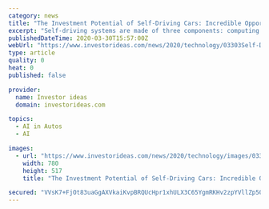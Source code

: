 ```yaml
---
category: news
title: "The Investment Potential of Self-Driving Cars: Incredible Opportunities from the Highly Disruptive Automobile Technology"
excerpt: "Self-driving systems are made of three components: computing hardware, sensors, and software. Their software is based on artificial-intelligence programming that involves complex machine learning algorithms. Some prototypes exist like Tesla's Autopilot system called 'advanced driver assist,\" though it's not autonomous. It's a matter of ..."
publishedDateTime: 2020-03-30T15:57:00Z
webUrl: "https://www.investorideas.com/news/2020/technology/03303Self-Driving-Cars.asp"
type: article
quality: 0
heat: 0
published: false

provider:
  name: Investor ideas
  domain: investorideas.com

topics:
  - AI in Autos
  - AI

images:
  - url: "https://www.investorideas.com/news/2020/technology/images/033020-2.jpg"
    width: 780
    height: 517
    title: "The Investment Potential of Self-Driving Cars: Incredible Opportunities from the Highly Disruptive Automobile Technology"

secured: "VVsK7+FjOt83uaGgAXVkaiKvpBRQUcHpr1xhULX3C65YgmRKHv2zpYVllZp50dKbLVi40kb9fNySsQqRe8kB7WNa++SjVl0P0bPPVFB7c7n+o7ggaBs++u+pFql3cHeBiqGernu/1qoIJe9AbK+NlXipYosMSBBtBLeNj7xNGR092X23zwDU2tjJzSvcwAADrp9uvyw7Mmj+xEgpnIxXf6u0wZw65MAurnuX79LQqIRXBheG4u2vFZUgDyWpEC8n4f99ViM+3T8f1wVLABDdSj+MsLhAZjJIkoAvKsntJ0J4RfGc8P2R+I8a9s5i/KqGZADXbcSE62gXI2OYhapwenfG4H1I/PlYbyWYFkMI1g4FBNqiH7DAEwzwVs+J3HuKzpsWy7rBf+n5JGzb7uXNnFmZztTeb2ILeATvrjfl4nn8xPY5w7CQlvTlGfUjS6/ovse5JEnIt1uh+Sihr6WpZMyodC2RxrcPwBFbgL98+HY=;PS6M9A1uzYX6h1bUHD3bKg=="
---
```


